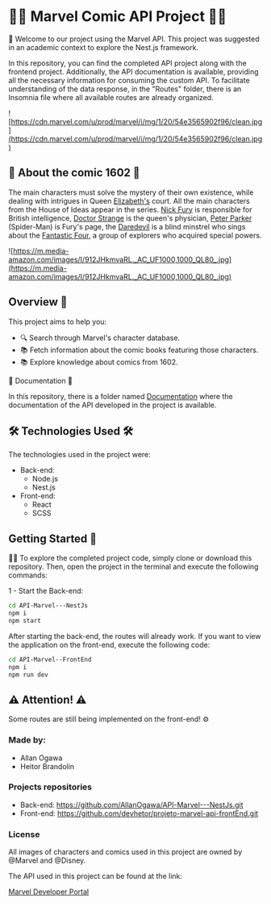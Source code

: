 # 🦸‍♂️ Marvel Comic API Project 🦸‍♂️

🚀 Welcome to our project using the Marvel API. This project was suggested in an academic context to explore the Nest.js framework.

In this repository, you can find the completed API project along with the frontend project. Additionally, the API documentation is available, providing all the necessary information for consuming the custom API. To facilitate understanding of the data response, in the "Routes" folder, there is an Insomnia file where all available routes are already organized.

![https://cdn.marvel.com/u/prod/marvel/i/mg/1/20/54e3565902f96/clean.jpg](https://cdn.marvel.com/u/prod/marvel/i/mg/1/20/54e3565902f96/clean.jpg)

## 📖  About the comic 1602 📖

The main characters must solve the mystery of their own existence, while dealing with intrigues in Queen [Elizabeth's](https://pt.wikipedia.org/wiki/Elizabeth_I_de_Inglaterra) court. All the main characters from the House of Ideas appear in the series. [Nick Fury](https://pt.wikipedia.org/wiki/Nick_Fury) is responsible for British intelligence, [Doctor Strange](https://pt.wikipedia.org/wiki/Doutor_Estranho) is the queen's physician, [Peter Parker](https://pt.wikipedia.org/wiki/Homem-Aranha) (Spider-Man) is Fury's page, the [Daredevil](https://pt.wikipedia.org/wiki/Demolidor) is a blind minstrel who sings about the [Fantastic Four](https://pt.wikipedia.org/wiki/Quarteto_Fant%C3%A1stico), a group of explorers who acquired special powers.

![https://m.media-amazon.com/images/I/912JHkmvaRL._AC_UF1000,1000_QL80_.jpg](https://m.media-amazon.com/images/I/912JHkmvaRL._AC_UF1000,1000_QL80_.jpg)

## Overview 📜

This project aims to help you:

- 🔍 Search through Marvel's character database.
- 📚 Fetch information about the comic books featuring those characters.
- 📚 Explore knowledge about comics from 1602.

📑 Documentation 📑

In this repository, there is a folder named [Documentation](Documentation/API-Marvel-1602-Documentation.md) where the documentation of the API developed in the project is available.

## 🛠️ Technologies Used 🛠️

The technologies used in the project were:

- Back-end:
    - Node.js
    - Nest.js
- Front-end:
    - React
    - SCSS

## Getting Started 🚀

👩‍💻 To explore the completed project code, simply clone or download this repository. Then, open the project in the terminal and execute the following commands:

1 - Start the Back-end:

```bash
cd API-Marvel---NestJs
npm i
npm start
```

After starting the back-end, the routes will already work. If you want to view the application on the front-end, execute the following code:

```bash
cd API-Marvel--FrontEnd
npm i
npm run dev
```

## ⚠️ Attention! ⚠️

Some routes are still being implemented on the front-end! ⚙️

### Made by:

- Allan Ogawa
- Heitor Brandolin

### Projects repositories

- Back-end: https://github.com/AllanOgawa/API-Marvel---NestJs.git
- Front-end: https://github.com/devhetor/projeto-marvel-api-frontEnd.git

### License

All images of characters and comics used in this project are owned by @Marvel and @Disney.

The API used in this project can be found at the link:

[Marvel Developer Portal](https://developer.marvel.com/)
